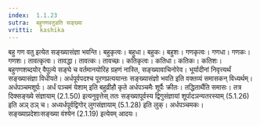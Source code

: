 ```yaml
---
index:  1.1.23
sutra:  बहुगणवतुडति सङ्ख्या
vritti:  kashika 
---
```


बहु गण वतु इत्येत सङ्ख्यासंज्ञा भवन्ति। बहुकृत्वः। बहुधा। बहुकः। बहुशः। गणकृत्वः। गणधा। गणकः। गणशः। तावत्कृत्वः। तावद्धा। तावत्कः। तावच्छः। कतिकृत्वः। कतिधा। कतिकः। कतिशः। बहुगणशब्दयोर् वैपुल्ये सङ्घे च वर्तमानयोरिह ग्रहणं नास्ति, सङ्ख्यावाचिनोरेव। भूर्यादीनां निवृत्त्यर्थं सङ्ख्यासंज्ञा विधीयते। अर्धपूर्वपदश्च पूरणप्रत्ययान्तः सङ्ख्यासंज्ञो भवति इति वक्तव्यं समासकन् विध्यर्थम्। अर्धपञ्चमशूर्पः। अर्धं पञ्चमं येशाम् इति बहुव्रीहौ कृते अर्धपञ्चमैः शूर्पैः क्रीतः। तद्धितार्थैति समासः। तत्र दिक्सङ्ख्ये संज्ञायाम् (2.1.50) इत्यनुवृत्तेस् ततः सङ्ख्यापूर्वस्य द्विगुसंज्ञायां शूर्पादञन्यतरस्याम् (5.1.26) इति अञ् ठञ् च। अध्यर्धपूर्वद्विगोर् लुगसंज्ञायाम् (5.1.28) इति लुक्। अर्धपञ्चमकः। सङ्ख्याप्रदेशाःसङ्ख्या वंश्येन (2.1.19) इत्येवम् आदयः।

